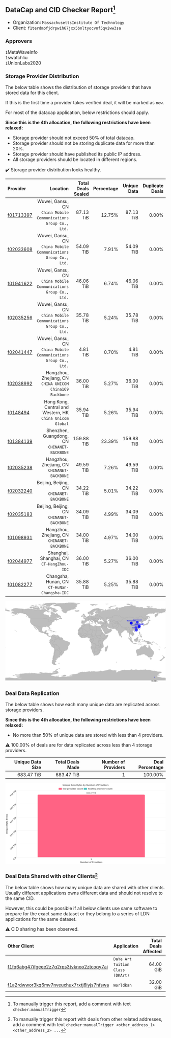 ## DataCap and CID Checker Report[^1]
 - Organization: `MassachusettsInstitute Of Technology`
 - Client: `f1terdmbfjdrpwih67jxx5bnltyocvnf5qviww3sa`
### Approvers
`1`MetaWaveInfo<br/>`1`swatchliu<br/>`1`UnionLabs2020

### Storage Provider Distribution
The below table shows the distribution of storage providers that have stored data for this client.

If this is the first time a provider takes verified deal, it will be marked as `new`.

For most of the datacap application, below restrictions should apply.

**Since this is the 4th allocation, the following restrictions have been relaxed:**
 - Storage provider should not exceed 50% of total datacap.
 - Storage provider should not be storing duplicate data for more than 20%.
 - Storage provider should have published its public IP address.
 - All storage providers should be located in different regions.

✔️ Storage provider distribution looks healthy.

| Provider                                              |                                                           Location | Total Deals Sealed | Percentage | Unique Data | Duplicate Deals |
| :---------------------------------------------------- | -----------------------------------------------------------------: | -----------------: | ---------: | ----------: | --------------: |
| [f01713397](https://filfox.info/en/address/f01713397) | Wuwei, Gansu, CN<br/>`China Mobile Communications Group Co., Ltd.` |          87.13 TiB |     12.75% |   87.13 TiB |           0.00% |
| [f02033608](https://filfox.info/en/address/f02033608) | Wuwei, Gansu, CN<br/>`China Mobile Communications Group Co., Ltd.` |          54.09 TiB |      7.91% |   54.09 TiB |           0.00% |
| [f01941622](https://filfox.info/en/address/f01941622) | Wuwei, Gansu, CN<br/>`China Mobile Communications Group Co., Ltd.` |          46.06 TiB |      6.74% |   46.06 TiB |           0.00% |
| [f02035256](https://filfox.info/en/address/f02035256) | Wuwei, Gansu, CN<br/>`China Mobile Communications Group Co., Ltd.` |          35.78 TiB |      5.24% |   35.78 TiB |           0.00% |
| [f02041447](https://filfox.info/en/address/f02041447) | Wuwei, Gansu, CN<br/>`China Mobile Communications Group Co., Ltd.` |           4.81 TiB |      0.70% |    4.81 TiB |           0.00% |
| [f02038992](https://filfox.info/en/address/f02038992) |        Hangzhou, Zhejiang, CN<br/>`CHINA UNICOM China169 Backbone` |          36.00 TiB |      5.27% |   36.00 TiB |           0.00% |
| [f0148494](https://filfox.info/en/address/f0148494)   |       Hong Kong, Central and Western, HK<br/>`China Unicom Global` |          35.94 TiB |      5.26% |   35.94 TiB |           0.00% |
| [f01384139](https://filfox.info/en/address/f01384139) |                    Shenzhen, Guangdong, CN<br/>`CHINANET-BACKBONE` |         159.88 TiB |     23.39% |  159.88 TiB |           0.00% |
| [f02035238](https://filfox.info/en/address/f02035238) |                     Hangzhou, Zhejiang, CN<br/>`CHINANET-BACKBONE` |          49.59 TiB |      7.26% |   49.59 TiB |           0.00% |
| [f02032240](https://filfox.info/en/address/f02032240) |                       Beijing, Beijing, CN<br/>`CHINANET-BACKBONE` |          34.22 TiB |      5.01% |   34.22 TiB |           0.00% |
| [f02035183](https://filfox.info/en/address/f02035183) |                       Beijing, Beijing, CN<br/>`CHINANET-BACKBONE` |          34.09 TiB |      4.99% |   34.09 TiB |           0.00% |
| [f01098931](https://filfox.info/en/address/f01098931) |                     Hangzhou, Zhejiang, CN<br/>`CHINANET-BACKBONE` |          34.00 TiB |      4.97% |   34.00 TiB |           0.00% |
| [f02044977](https://filfox.info/en/address/f02044977) |                       Shanghai, Shanghai, CN<br/>`CT-HangZhou-IDC` |          36.00 TiB |      5.27% |   36.00 TiB |           0.00% |
| [f01082277](https://filfox.info/en/address/f01082277) |                    Changsha, Hunan, CN<br/>`CT-HuNan-Changsha-IDC` |          35.88 TiB |      5.25% |   35.88 TiB |           0.00% |

<img src="https://raw.githubusercontent.com/data-preservation-programs/filplus-checker-assets/main/filecoin-project/filecoin-plus-large-datasets/issues/1556/1678302304951.png"/>

### Deal Data Replication
The below table shows how each many unique data are replicated across storage providers.


**Since this is the 4th allocation, the following restrictions have been relaxed:**
- No more than 50% of unique data are stored with less than 4 providers.

⚠️ 100.00% of deals are for data replicated across less than 4 storage providers.

| Unique Data Size | Total Deals Made | Number of Providers | Deal Percentage |
| ---------------: | ---------------: | ------------------: | --------------: |
|       683.47 TiB |       683.47 TiB |                   1 |         100.00% |

<img src="https://raw.githubusercontent.com/data-preservation-programs/filplus-checker-assets/main/filecoin-project/filecoin-plus-large-datasets/issues/1556/1678302305669.png"/>

### Deal Data Shared with other Clients[^3]
The below table shows how many unique data are shared with other clients.
Usually different applications owns different data and should not resolve to the same CID.

However, this could be possible if all below clients use same software to prepare for the exact same dataset or they belong to a series of LDN applications for the same dataset.

⚠️ CID sharing has been observed.

| Other Client                                                                                                          | Application                       | Total Deals Affected | Unique CIDs | Approvers |
| :-------------------------------------------------------------------------------------------------------------------- | :-------------------------------- | -------------------: | ----------: | :-------- |
| [f1fq6abg47ifgeee2z7q2rps3tvknoo2ztcoqy7ai](https://filfox.info/en/address/f1fq6abg47ifgeee2z7q2rps3tvknoo2ztcoqy7ai) | `DaYe Art Tuition Class (DKArt) ` |            64.00 GiB |           1 | Unknown   |
| [f1a2rdwwor3kq6mv7nveuxhux7rxtj6iyjs7hfswa](https://filfox.info/en/address/f1a2rdwwor3kq6mv7nveuxhux7rxtj6iyjs7hfswa) | `Worldkan`                        |            32.00 GiB |           1 | Unknown   |

[^1]: To manually trigger this report, add a comment with text `checker:manualTrigger`

[^2]: Deals from those addresses are combined into this report as they are specified with `checker:manualTrigger`

[^3]: To manually trigger this report with deals from other related addresses, add a comment with text `checker:manualTrigger <other_address_1> <other_address_2> ...`
